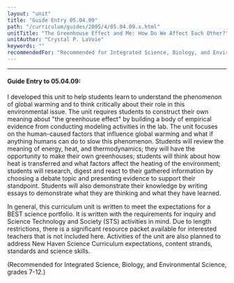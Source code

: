 ```yaml
---
layout: "unit"
title: "Guide Entry 05.04.09"
path: "/curriculum/guides/2005/4/05.04.09.x.html"
unitTitle: "The Greenhouse Effect and Me: How Do We Affect Each Other?"
unitAuthor: "Crystal P. LaVoie"
keywords: ""
recommendedFor: "Recommended for Integrated Science, Biology, and Environmental Science, grades 7-12."
---
```

<body>
<hr/>
<h4>
Guide Entry to 05.04.09:
</h4>
<p>
I developed this unit to help students learn to understand the phenomenon of global warming and to think critically about their role in this environmental issue. The unit requires students to construct their own meaning about "the greenhouse effect" by building a body of empirical evidence from conducting modeling activities in the lab. The unit focuses on the human-caused factors that influence global warming and what if anything humans can do to slow this phenomenon.  Students will review the meaning of energy, heat, and thermodynamics; they will have the opportunity to make their own greenhouses; students will think about how heat is transferred and what factors affect the heating of the environment; students will research, digest and react to their gathered information by choosing a debate topic and presenting evidence to support their standpoint.  Students will also demonstrate their knowledge by writing essays to demonstrate what they are thinking and what they have learned.
</p>
<p>
In general, this curriculum unit is written to meet the expectations for a BEST science portfolio.  It is written with the requirements for inquiry and Science Technology and Society (STS) activities in mind.  Due to length restrictions, there is a significant resource packet available for interested teachers that is not included here.  Activities of the unit are also planned to address New Haven Science Curriculum expectations, content strands, standards and science skills.
</p>
<p>
(Recommended for Integrated Science, Biology, and Environmental Science, grades 7-12.)
</p>
</body>